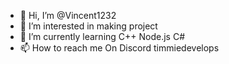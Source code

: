 - 👋 Hi, I’m @Vincent1232
- 👀 I’m interested in making project
- 🌱 I’m currently learning C++ Node.js C#
- 📫 How to reach me On Discord timmiedevelops

<!---
Vincent1232/Vincent1232 is a ✨ special ✨ repository because its `README.md` (this file) appears on your GitHub profile.
You can click the Preview link to take a look at your changes.
--->
